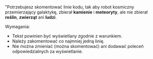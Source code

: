 "Potrzebujesz skomentować linie kodu, tak aby robot kosmiczny przemierzający galaktykę,
zbierał **kamienie** i **meteoryty**, ale nie zbierał **roślin**, **zwierząt** ani **ludzi**.

Wymagania:

- Tekst powinien być wyświetlany zgodnie z warunkiem.
- Należy zakomentować co najmniej jedną linię.
- Nie można zmieniać (można skomentować) ani dodawać poleceń odpowiedzialnych za wyświetlanie.


